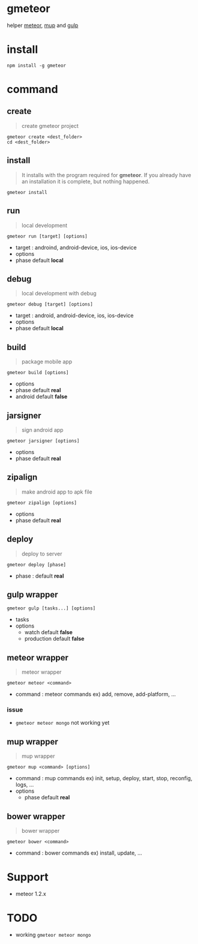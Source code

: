 gmeteor
============
helper [meteor](https://www.meteor.com/), [mup](https://github.com/arunoda/meteor-up) and [gulp](http://gulpjs.com/)

# install
```
npm install -g gmeteor
```

# command
## create
> create gmeteor project
```
gmeteor create <dest_folder>
cd <dest_folder>
```

## install
> It installs with the program required for **gmeteor**.
If you already have an installation it is complete, but nothing happened.
```
gmeteor install
```

## run
> local development
```
gmeteor run [target] [options]
```
* target : androind, android-device, ios, ios-device
* options
 * phase default **local**

## debug
> local development with debug
```
gmeteor debug [target] [options]
```
* target : android, android-device, ios, ios-device
* options
 * phase default **local**

## build
> package mobile app
```
gmeteor build [options]
```
* options
 * phase default **real**
 * android default **false**

## jarsigner
> sign android app
```
gmeteor jarsigner [options]
```
* options
 * phase default **real**

## zipalign
> make android app to apk file
```
gmeteor zipalign [options]
```
* options
 * phase default **real**

## deploy
> deploy to server
```
gmeteor deploy [phase]
```
* phase : default **real**

## gulp wrapper
```
gmeteor gulp [tasks...] [options]
```
* tasks
* options
    * watch default **false**
    * production default **false**

## meteor wrapper
> meteor wrapper
```
gmeteor meteor <command>
```
* command : meteor commands ex) add, remove, add-platform, ...

### issue
* ```gmeteor meteor mongo``` not working yet

## mup wrapper
> mup wrapper
```
gmeteor mup <command> [options]
```
* command : mup commands ex) init, setup, deploy, start, stop, reconfig, logs, ...
* options
    * phase default **real**

## bower wrapper
> bower wrapper
```
gmeteor bower <command>
```
* command : bower commands ex) install, update, ...

# Support
* meteor 1.2.x

# TODO
* working ```gmeteor meteor mongo```

